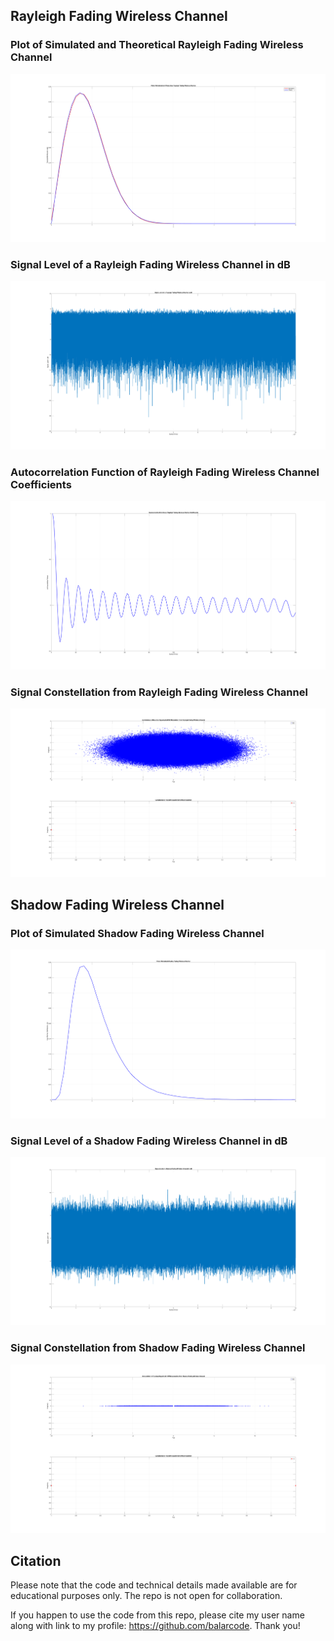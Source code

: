 ## Rayleigh Fading Wireless Channel

### Plot of Simulated and Theoretical Rayleigh Fading Wireless Channel

![Rayleigh Fading Wireless Channel](results/figure_rayleigh_fading_channel_distribution.png)

### Signal Level of a Rayleigh Fading Wireless Channel in dB

![Rayleigh Fading Wireless Channel Signal Level](results/figure_rayleigh_fading_signal_level.png)

### Autocorrelation Function of Rayleigh Fading Wireless Channel Coefficients

![Rayleigh Fading Wireless Channel Autocorrelation](results/figure_rayleigh_fading_auto_correlation.png)

### Signal Constellation from Rayleigh Fading Wireless Channel

![Rayleigh Fading Wireless Channel Signal Constellation](results/figure_rayleigh_fading_symbol_constellation.png)

## Shadow Fading Wireless Channel

### Plot of Simulated Shadow Fading Wireless Channel

![Shadow Fading Wireless Channel](results/figure_shadow_fading_channel_distribution.png)

### Signal Level of a Shadow Fading Wireless Channel in dB

![Shadow Fading Wireless Channel Signal Level](results/figure_shadow_fading_signal_level.png)

### Signal Constellation from Shadow Fading Wireless Channel

![Shadow Fading Wireless Channel Signal Constellation](results/figure_shadow_fading_symbol_constellation.png)

## Citation

Please note that the code and technical details made available are for educational purposes only. The repo is not open for collaboration.

If you happen to use the code from this repo, please cite my user name along with link to my profile: https://github.com/balarcode. Thank you!
